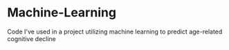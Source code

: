 # Machine-Learning
Code I've used in a project utilizing machine learning to predict age-related cognitive decline
